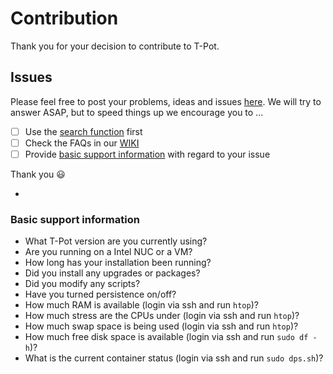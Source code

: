 # Contribution

Thank you for your decision to contribute to T-Pot.

## Issues

Please feel free to post your problems, ideas and issues [here](https://github.com/codexgigassys/tpotce/issues). We will try to answer ASAP, but to speed things up we encourage you to ...
- [ ] Use the [search function](https://github.com/codexgigassys/tpotce/issues?utf8=%E2%9C%93&q=) first
- [ ] Check the FAQs in our [WIKI](https://github.com/codexgigassys/tpotce/wiki)
- [ ] Provide [basic support information](#info) with regard to your issue

Thank you :smiley:


-


<a name="info"></a>
### Basic support information

- What T-Pot version are you currently using?
- Are you running on a Intel NUC or a VM?
- How long has your installation been running?
- Did you install any upgrades or packages?
- Did you modify any scripts?
- Have you turned persistence on/off?
- How much RAM is available (login via ssh and run `htop`)?
- How much stress are the CPUs under (login via ssh and run `htop`)?
- How much swap space is being used (login via ssh and run `htop`)?
- How much free disk space is available (login via ssh and run `sudo df -h`)?
- What is the current container status (login via ssh and run `sudo dps.sh`)?
